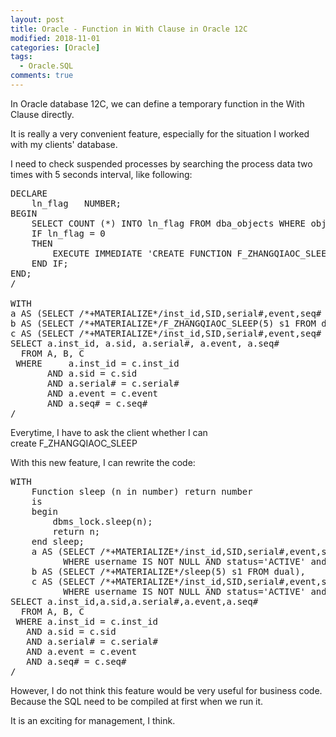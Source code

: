 ```yaml
---
layout: post
title: Oracle - Function in With Clause in Oracle 12C
modified: 2018-11-01
categories: [Oracle]
tags: 
  - Oracle.SQL
comments: true
---
```

In Oracle database 12C, we can define a temporary function in the With Clause directly.

It is really a very convenient feature, especially for the situation I worked with my clients' database.

I need to check suspended processes by searching the process data two times with 5 seconds interval, like following:

<pre class="prettyprint lang-sql linenums=1 ">
DECLARE
    ln_flag   NUMBER;
BEGIN
    SELECT COUNT (*) INTO ln_flag FROM dba_objects WHERE object_name = 'F_ZHANGQIAOC_SLEEP';
    IF ln_flag = 0
    THEN
        EXECUTE IMMEDIATE 'CREATE FUNCTION F_ZHANGQIAOC_SLEEP(AN_SEC NUMBER) RETURN NUMBER AS BEGIN dbms_lock.sleep(AN_SEC); RETURN AN_SEC; END;';
    END IF;
END;
/

WITH
a AS (SELECT /*+MATERIALIZE*/inst_id,SID,serial#,event,seq# FROM gv$session WHERE username IS NOT NULL AND status='ACTIVE' and state='WAITING'),
b AS (SELECT /*+MATERIALIZE*/F_ZHANGQIAOC_SLEEP(5) s1 FROM dual),
c AS (SELECT /*+MATERIALIZE*/inst_id,SID,serial#,event,seq# FROM gv$session WHERE username IS NOT NULL AND status='ACTIVE' and state='WAITING')
SELECT a.inst_id, a.sid, a.serial#, a.event, a.seq#
  FROM A, B, C
 WHERE     a.inst_id = c.inst_id
       AND a.sid = c.sid
       AND a.serial# = c.serial#
       AND a.event = c.event
       AND a.seq# = c.seq#
/
</pre>


Everytime, I have to ask the client whether I can create F_ZHANGQIAOC_SLEEP

With this new feature, I can rewrite the code:

<pre class="prettyprint lang-sql linenums=1 ">
WITH
    Function sleep (n in number) return number
    is
    begin
        dbms_lock.sleep(n);
        return n;
    end sleep;
    a AS (SELECT /*+MATERIALIZE*/inst_id,SID,serial#,event,seq# FROM gv$session
          WHERE username IS NOT NULL AND status='ACTIVE' and state='WAITING'),
    b AS (SELECT /*+MATERIALIZE*/sleep(5) s1 FROM dual),
    c AS (SELECT /*+MATERIALIZE*/inst_id,SID,serial#,event,seq# FROM gv$session
          WHERE username IS NOT NULL AND status='ACTIVE' and state='WAITING')
SELECT a.inst_id,a.sid,a.serial#,a.event,a.seq#
  FROM A, B, C
 WHERE a.inst_id = c.inst_id
   AND a.sid = c.sid
   AND a.serial# = c.serial#
   AND a.event = c.event
   AND a.seq# = c.seq#
/
</pre>

However, I do not think this feature would be very useful for business code. Because the SQL need to be compiled at first when we run it.

It is an exciting for management, I think.
